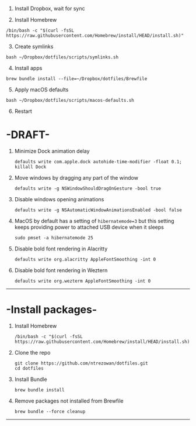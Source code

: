 1. Install Dropbox, wait for sync

2. Install Homebrew
```
/bin/bash -c "$(curl -fsSL https://raw.githubusercontent.com/Homebrew/install/HEAD/install.sh)"
```

3. Create symlinks

```
bash ~/Dropbox/dotfiles/scripts/symlinks.sh
```

4. Install apps

```
brew bundle install --file=~/Dropbox/dotfiles/Brewfile
```

5. Apply macOS defaults

```
bash ~/Dropbox/dotfiles/scripts/macos-defaults.sh
```

6. Restart







# -DRAFT-

1. Minimize Dock animation delay

    ```shell
    defaults write com.apple.dock autohide-time-modifier -float 0.1; killall Dock
    ```

1. Move windows by dragging any part of the window

    ```shell
    defaults write -g NSWindowShouldDragOnGesture -bool true
    ```

3. Disable windows opening animations

    ```shell
    defaults write -g NSAutomaticWindowAnimationsEnabled -bool false
    ```

3. MacOS by default has a setting of `hibernatemode=3` but this setting keeps providing power to attached USB device when it sleeps

    ```shell
    sudo pmset -a hibernatemode 25
    ```

4. Disable bold font rendering in Alacritty

    ```shell
    defaults write org.alacritty AppleFontSmoothing -int 0
    ```

5. Disable bold font rendering in Weztern

    ```shell
    defaults write org.wezterm AppleFontSmoothing -int 0
    ```

---

# -Install packages-

1. Install Homebrew

    ```shell
    /bin/bash -c "$(curl -fsSL https://raw.githubusercontent.com/Homebrew/install/HEAD/install.sh)"
    ```
    
3. Clone the repo

    ```shell
    git clone https://github.com/ntrezowan/dotfiles.git
    cd dotfiles
    ```
    
2. Install Bundle

    ```shell
    brew bundle install
    ```
    
4. Remove packages not installed from Brewfile

    ```shell
    brew bundle --force cleanup
    ```

---
